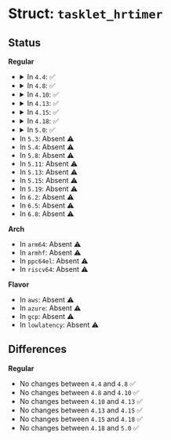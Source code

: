 # Struct: <code>tasklet_hrtimer</code>

## Status
<b>Regular</b>
<ul>
<li>
<details>
<summary>In <code>4.4</code>: ✅</summary>

```c
struct tasklet_hrtimer {
    struct hrtimer timer;
    struct tasklet_struct tasklet;
    enum hrtimer_restart (*function)(struct hrtimer *);
};
```
</details>
</li>
<li>
<details>
<summary>In <code>4.8</code>: ✅</summary>

```c
struct tasklet_hrtimer {
    struct hrtimer timer;
    struct tasklet_struct tasklet;
    enum hrtimer_restart (*function)(struct hrtimer *);
};
```
</details>
</li>
<li>
<details>
<summary>In <code>4.10</code>: ✅</summary>

```c
struct tasklet_hrtimer {
    struct hrtimer timer;
    struct tasklet_struct tasklet;
    enum hrtimer_restart (*function)(struct hrtimer *);
};
```
</details>
</li>
<li>
<details>
<summary>In <code>4.13</code>: ✅</summary>

```c
struct tasklet_hrtimer {
    struct hrtimer timer;
    struct tasklet_struct tasklet;
    enum hrtimer_restart (*function)(struct hrtimer *);
};
```
</details>
</li>
<li>
<details>
<summary>In <code>4.15</code>: ✅</summary>

```c
struct tasklet_hrtimer {
    struct hrtimer timer;
    struct tasklet_struct tasklet;
    enum hrtimer_restart (*function)(struct hrtimer *);
};
```
</details>
</li>
<li>
<details>
<summary>In <code>4.18</code>: ✅</summary>

```c
struct tasklet_hrtimer {
    struct hrtimer timer;
    struct tasklet_struct tasklet;
    enum hrtimer_restart (*function)(struct hrtimer *);
};
```
</details>
</li>
<li>
<details>
<summary>In <code>5.0</code>: ✅</summary>

```c
struct tasklet_hrtimer {
    struct hrtimer timer;
    struct tasklet_struct tasklet;
    enum hrtimer_restart (*function)(struct hrtimer *);
};
```
</details>
</li>
<li>
In <code>5.3</code>: Absent ⚠️
</li>
<li>
In <code>5.4</code>: Absent ⚠️
</li>
<li>
In <code>5.8</code>: Absent ⚠️
</li>
<li>
In <code>5.11</code>: Absent ⚠️
</li>
<li>
In <code>5.13</code>: Absent ⚠️
</li>
<li>
In <code>5.15</code>: Absent ⚠️
</li>
<li>
In <code>5.19</code>: Absent ⚠️
</li>
<li>
In <code>6.2</code>: Absent ⚠️
</li>
<li>
In <code>6.5</code>: Absent ⚠️
</li>
<li>
In <code>6.8</code>: Absent ⚠️
</li>
</ul>
<b>Arch</b>
<ul>
<li>
In <code>arm64</code>: Absent ⚠️
</li>
<li>
In <code>armhf</code>: Absent ⚠️
</li>
<li>
In <code>ppc64el</code>: Absent ⚠️
</li>
<li>
In <code>riscv64</code>: Absent ⚠️
</li>
</ul>
<b>Flavor</b>
<ul>
<li>
In <code>aws</code>: Absent ⚠️
</li>
<li>
In <code>azure</code>: Absent ⚠️
</li>
<li>
In <code>gcp</code>: Absent ⚠️
</li>
<li>
In <code>lowlatency</code>: Absent ⚠️
</li>
</ul>

## Differences
<b>Regular</b>
<ul>
<li>
No changes between <code>4.4</code> and <code>4.8</code> ✅
</li>
<li>
No changes between <code>4.8</code> and <code>4.10</code> ✅
</li>
<li>
No changes between <code>4.10</code> and <code>4.13</code> ✅
</li>
<li>
No changes between <code>4.13</code> and <code>4.15</code> ✅
</li>
<li>
No changes between <code>4.15</code> and <code>4.18</code> ✅
</li>
<li>
No changes between <code>4.18</code> and <code>5.0</code> ✅
</li>
</ul>
